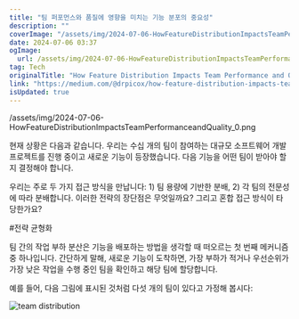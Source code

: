 ```yaml
---
title: "팀 퍼포먼스와 품질에 영향을 미치는 기능 분포의 중요성"
description: ""
coverImage: "/assets/img/2024-07-06-HowFeatureDistributionImpactsTeamPerformanceandQuality_0.png"
date: 2024-07-06 03:37
ogImage: 
  url: /assets/img/2024-07-06-HowFeatureDistributionImpactsTeamPerformanceandQuality_0.png
tag: Tech
originalTitle: "How Feature Distribution Impacts Team Performance and Quality"
link: "https://medium.com/@drpicox/how-feature-distribution-impacts-team-performance-and-quality-65d2626d8039"
isUpdated: true
---
```






/assets/img/2024-07-06-HowFeatureDistributionImpactsTeamPerformanceandQuality_0.png

현재 상황은 다음과 같습니다. 우리는 수십 개의 팀이 참여하는 대규모 소프트웨어 개발 프로젝트를 진행 중이고 새로운 기능이 등장했습니다. 다음 기능을 어떤 팀이 받아야 할지 결정해야 합니다.

우리는 주로 두 가지 접근 방식을 만납니다: 1) 팀 용량에 기반한 분배, 2) 각 팀의 전문성에 따라 분배합니다. 이러한 전략의 장단점은 무엇일까요? 그리고 혼합 접근 방식이 타당한가요?

#전략 균형화

<div class="content-ad"></div>

팀 간의 작업 부하 분산은 기능을 배포하는 방법을 생각할 때 떠오르는 첫 번째 메커니즘 중 하나입니다. 간단하게 말해, 새로운 기능이 도착하면, 가장 부하가 적거나 우선순위가 가장 낮은 작업을 수행 중인 팀을 확인하고 해당 팀에 할당합니다.

예를 들어, 다음 그림에 표시된 것처럼 다섯 개의 팀이 있다고 가정해 봅시다: 

![team distribution](/assets/img/2024-07-06-HowFeatureDistributionImpactsTeamPerformanceandQuality_1.png)